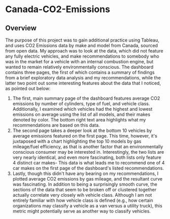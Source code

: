# Canada-CO2-Emissions

## Overview
The purpose of this project was to gain additional practice using Tableau, and uses CO2 Emissions data by make and model from Canada, sourced from open data. 
My approach was to look at the data, which did not feature any fully electric vehicles, and make recommendations to somebody who was in the market for a vehicle with an
internal combustion engine, but wanted to remain relatively environmentally conscious. The dashboard contains three pages, the first of which contains a summary of
findings from a brief exploratory data analysis and my recommendations, while the latter two point out some interesting features about the data that I noticed, as 
pointed out below:

1. The first, main summary page of the dashboard features average CO2 emissions by number of cylinders, type of fuel, and vehicle class. Additionally, I examined which
  vehicles had the highest and lowest emissions on average using the list of all models, and their makes denoted by color. The bottom right text area highlights what my
  recommendations are based on this data.
2. The second page takes a deeper look at the bottom 10 vehicles by average emissions featured on the first page. This time, however, it's juxtaposed with a chart
  highlighting the top 10 models by gas mileage/fuel efficiency, as that is another factor that an environmentally conscious consumer may be interested in. Interestingly,
  the two lists are very nearly identical, and even more fascinating, both lists only feature 4 distinct car makes- This data is what leads me to recommend one of 4 car
  makes on the first page of the dashboard's listed recommendations.
 3. Lastly, though this didn't have any bearing on my recommendations, I plotted average CO2 emissions by gas mileage, and the resultant curve was fascinating. In addition
  to being a surprisingly smooth curve, the sections of the data that seem to be broken off or clustered together actually correlate very closely wih vehicle class.
  Although I am not entirely familiar with how vehicle class is defined (e.g., how certain organizations may classify a vehicle as a van versus a utility truck), this
  metric might potentially serve as another way to classify vehicles.
